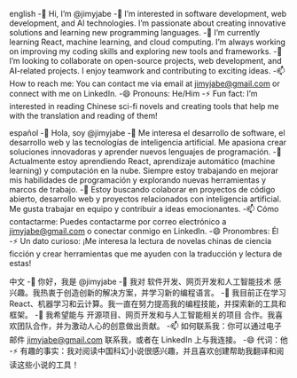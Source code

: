 english
-👋 Hi, I’m @jimyjabe
-👀 I’m interested in software development, web development, and AI technologies. I’m passionate about creating innovative solutions and learning new programming languages.
-🌱 I’m currently learning React, machine learning, and cloud computing. I’m always working on improving my coding skills and exploring new tools and frameworks.
-💞️ I’m looking to collaborate on open-source projects, web development, and AI-related projects. I enjoy teamwork and contributing to exciting ideas.
-📫 How to reach me: You can contact me via email at jimyjabe@gmail.com or connect with me on LinkedIn.
-😄 Pronouns: He/Him
-⚡ Fun fact: I’m interested in reading Chinese sci-fi novels and creating tools that help me with the translation and reading of them!

español
-👋 Hola, soy @jimyjabe
-👀 Me interesa el desarrollo de software, el desarrollo web y las tecnologías de inteligencia artificial. Me apasiona crear soluciones innovadoras y aprender nuevos lenguajes de programación.
-🌱 Actualmente estoy aprendiendo React, aprendizaje automático (machine learning) y computación en la nube. Siempre estoy trabajando en mejorar mis habilidades de programación y explorando nuevas herramientas y marcos de trabajo.
-💞️ Estoy buscando colaborar en proyectos de código abierto, desarrollo web y proyectos relacionados con inteligencia artificial. Me gusta trabajar en equipo y contribuir a ideas emocionantes.
-📫 Cómo contactarme: Puedes contactarme por correo electrónico a jimyjabe@gmail.com o conectar conmigo en LinkedIn.
-😄 Pronombres: Él
-⚡ Un dato curioso: ¡Me interesa la lectura de novelas chinas de ciencia ficción y crear herramientas que me ayuden con la traducción y lectura de estas!

中文
-👋 你好，我是 @jimyjabe
-👀 我对 软件开发、网页开发和人工智能技术 感兴趣。我热衷于创造创新的解决方案，并学习新的编程语言。
-🌱 我目前正在学习 React、机器学习和云计算。我一直在努力提高我的编程技能，并探索新的工具和框架。
-💞️ 我希望能与 开源项目、网页开发和与人工智能相关的项目 合作。我喜欢团队合作，并为激动人心的创意做出贡献。
-📫 如何联系我：你可以通过电子邮件 jimyjabe@gmail.com 联系我，或者在 LinkedIn 上与我连接。
-😄 代词：他
-⚡ 有趣的事实：我对阅读中国科幻小说很感兴趣，并且喜欢创建帮助我翻译和阅读这些小说的工具！
